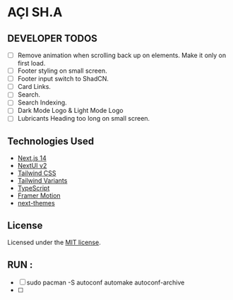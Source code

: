 # AÇI SH.A

## DEVELOPER TODOS

- [ ] Remove animation when scrolling back up on elements. Make it only on first load.
- [ ] Footer styling on small screen.
- [ ] Footer input switch to ShadCN.
- [ ] Card Links.
- [ ] Search.
- [ ] Search Indexing.
- [ ] Dark Mode Logo & Light Mode Logo
- [ ] Lubricants Heading too long on small screen. 

## Technologies Used

- [Next.js 14](https://nextjs.org/docs/getting-started)
- [NextUI v2](https://nextui.org/)
- [Tailwind CSS](https://tailwindcss.com/)
- [Tailwind Variants](https://tailwind-variants.org)
- [TypeScript](https://www.typescriptlang.org/)
- [Framer Motion](https://www.framer.com/motion/)
- [next-themes](https://github.com/pacocoursey/next-themes)


## License

Licensed under the [MIT license](https://github.com/nextui-org/next-app-template/blob/main/LICENSE).

## RUN :
- [ ] sudo pacman -S autoconf automake autoconf-archive
- [ ] 
